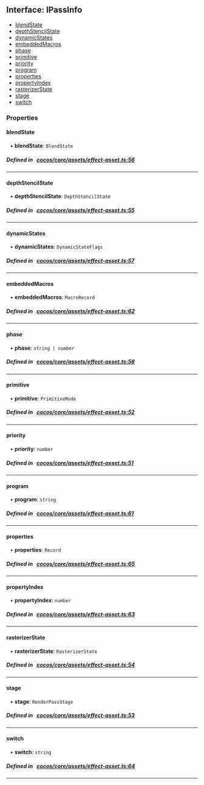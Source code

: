 ## Interface: IPassInfo

- [blendState](#blendState)
- [depthStencilState](#depthStencilState)
- [dynamicStates](#dynamicStates)
- [embeddedMacros](#embeddedMacros)
- [phase](#phase)
- [primitive](#primitive)
- [priority](#priority)
- [program](#program)
- [properties](#properties)
- [propertyIndex](#propertyIndex)
- [rasterizerState](#rasterizerState)
- [stage](#stage)
- [switch](#switch)

### Properties

#### blendState

<div style="margin-left: 10px;">


• **blendState**: ``BlendState``

</div>

##### Defined in &nbsp;   [cocos/core/assets/effect-asset.ts:56](https://github.com/cocos-creator/engine/blob/c7bf6b8a9/cocos/core/assets/effect-asset.ts#L56)&nbsp;
___
#### depthStencilState

<div style="margin-left: 10px;">


• **depthStencilState**: ``DepthStencilState``

</div>

##### Defined in &nbsp;   [cocos/core/assets/effect-asset.ts:55](https://github.com/cocos-creator/engine/blob/c7bf6b8a9/cocos/core/assets/effect-asset.ts#L55)&nbsp;
___
#### dynamicStates

<div style="margin-left: 10px;">


• **dynamicStates**: ``DynamicStateFlags``

</div>

##### Defined in &nbsp;   [cocos/core/assets/effect-asset.ts:57](https://github.com/cocos-creator/engine/blob/c7bf6b8a9/cocos/core/assets/effect-asset.ts#L57)&nbsp;
___
#### embeddedMacros

<div style="margin-left: 10px;">


• **embeddedMacros**: ``MacroRecord``

</div>

##### Defined in &nbsp;   [cocos/core/assets/effect-asset.ts:62](https://github.com/cocos-creator/engine/blob/c7bf6b8a9/cocos/core/assets/effect-asset.ts#L62)&nbsp;
___
#### phase

<div style="margin-left: 10px;">


• **phase**: ``string | number``

</div>

##### Defined in &nbsp;   [cocos/core/assets/effect-asset.ts:58](https://github.com/cocos-creator/engine/blob/c7bf6b8a9/cocos/core/assets/effect-asset.ts#L58)&nbsp;
___
#### primitive

<div style="margin-left: 10px;">


• **primitive**: ``PrimitiveMode``

</div>

##### Defined in &nbsp;   [cocos/core/assets/effect-asset.ts:52](https://github.com/cocos-creator/engine/blob/c7bf6b8a9/cocos/core/assets/effect-asset.ts#L52)&nbsp;
___
#### priority

<div style="margin-left: 10px;">


• **priority**: ``number``

</div>

##### Defined in &nbsp;   [cocos/core/assets/effect-asset.ts:51](https://github.com/cocos-creator/engine/blob/c7bf6b8a9/cocos/core/assets/effect-asset.ts#L51)&nbsp;
___
#### program

<div style="margin-left: 10px;">


• **program**: ``string``

</div>

##### Defined in &nbsp;   [cocos/core/assets/effect-asset.ts:61](https://github.com/cocos-creator/engine/blob/c7bf6b8a9/cocos/core/assets/effect-asset.ts#L61)&nbsp;
___
#### properties

<div style="margin-left: 10px;">


• **properties**: ``Record``

</div>

##### Defined in &nbsp;   [cocos/core/assets/effect-asset.ts:65](https://github.com/cocos-creator/engine/blob/c7bf6b8a9/cocos/core/assets/effect-asset.ts#L65)&nbsp;
___
#### propertyIndex

<div style="margin-left: 10px;">


• **propertyIndex**: ``number``

</div>

##### Defined in &nbsp;   [cocos/core/assets/effect-asset.ts:63](https://github.com/cocos-creator/engine/blob/c7bf6b8a9/cocos/core/assets/effect-asset.ts#L63)&nbsp;
___
#### rasterizerState

<div style="margin-left: 10px;">


• **rasterizerState**: ``RasterizerState``

</div>

##### Defined in &nbsp;   [cocos/core/assets/effect-asset.ts:54](https://github.com/cocos-creator/engine/blob/c7bf6b8a9/cocos/core/assets/effect-asset.ts#L54)&nbsp;
___
#### stage

<div style="margin-left: 10px;">


• **stage**: ``RenderPassStage``

</div>

##### Defined in &nbsp;   [cocos/core/assets/effect-asset.ts:53](https://github.com/cocos-creator/engine/blob/c7bf6b8a9/cocos/core/assets/effect-asset.ts#L53)&nbsp;
___
#### switch

<div style="margin-left: 10px;">


• **switch**: ``string``

</div>

##### Defined in &nbsp;   [cocos/core/assets/effect-asset.ts:64](https://github.com/cocos-creator/engine/blob/c7bf6b8a9/cocos/core/assets/effect-asset.ts#L64)&nbsp;
___
